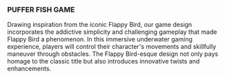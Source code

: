 ### PUFFER FISH GAME

Drawing inspiration from the iconic Flappy Bird, our game design incorporates the addictive simplicity and challenging gameplay that made Flappy Bird a phenomenon. In this immersive underwater gaming experience, players will control their character's movements and skillfully maneuver through obstacles. The Flappy Bird-esque design not only pays homage to the classic title but also introduces innovative twists and enhancements.

